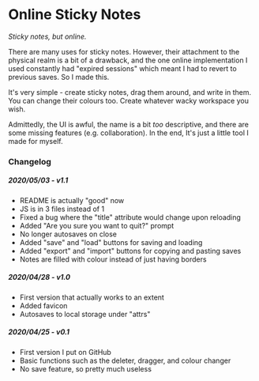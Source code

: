 # Online Sticky Notes
_Sticky notes, but online._

There are many uses for sticky notes. However, their attachment to the physical realm is a bit of a drawback, and the one online implementation I used constantly had "expired sessions" which meant I had to revert to previous saves. So I made this.

It's very simple - create sticky notes, drag them around, and write in them. You can change their colours too. Create whatever wacky workspace you wish.

Admittedly, the UI is awful, the name is a bit _too_ descriptive, and there are some missing features (e.g. collaboration). In the end, It's just a little tool I made for myself.

### Changelog
##### 2020/05/03 - v1.1
- README is actually "good" now
- JS is in 3 files instead of 1
- Fixed a bug where the "title" attribute would change upon reloading
- Added "Are you sure you want to quit?" prompt
- No longer autosaves on close
- Added "save" and "load" buttons for saving and loading
- Added "export" and "import" buttons for copying and pasting saves
- Notes are filled with colour instead of just having borders
##### 2020/04/28 - v1.0
- First version that actually works to an extent
- Added favicon
- Autosaves to local storage under "attrs"
##### 2020/04/25 - v0.1
- First version I put on GitHub
- Basic functions such as the deleter, dragger, and colour changer
- No save feature, so pretty much useless
